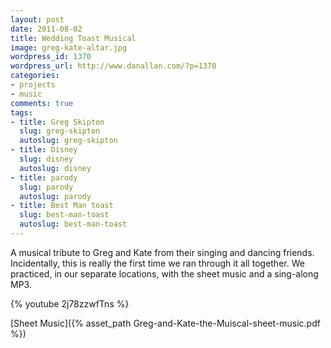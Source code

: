 ```yaml
---
layout: post
date: 2011-08-02
title: Wedding Toast Musical
image: greg-kate-altar.jpg
wordpress_id: 1370
wordpress_url: http://www.danallan.com/?p=1370
categories:
- projects
- music
comments: true
tags:
- title: Greg Skipton
  slug: greg-skipton
  autoslug: greg-skipton
- title: Disney
  slug: disney
  autoslug: disney
- title: parody
  slug: parody
  autoslug: parody
- title: Best Man toast
  slug: best-man-toast
  autoslug: best-man-toast
---
```

A musical tribute to Greg and Kate from their singing and dancing friends. Incidentally, this is really the first time we ran through it all together. We practiced, in our separate locations, with the sheet music and a sing-along MP3.

{% youtube 2j78zzwfTns %}

[Sheet Music]({% asset_path Greg-and-Kate-the-Muiscal-sheet-music.pdf %})

